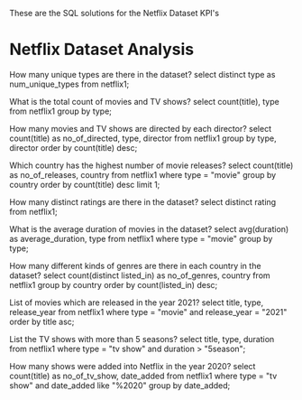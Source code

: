 These are the SQL solutions for the Netflix Dataset KPI's

# Netflix Dataset Analysis
How many unique types are there in the dataset?
select distinct type as num_unique_types from netflix1;

What is the total count of movies and TV shows?
select count(title), type from netflix1
group by type;

How many movies and TV shows are directed by each director?
select count(title) as no_of_directed, type, director from netflix1
group by type, director
order by count(title) desc;

Which country has the highest number of movie releases?
select count(title) as no_of_releases, country from netflix1
where type = "movie"
group by country
order by count(title) desc
limit 1;

How many distinct ratings are there in the dataset?
select distinct rating from netflix1;

What is the average duration of movies in the dataset?
select avg(duration) as average_duration, type from netflix1
where type = "movie"
group by type;

How many different kinds of genres are there in each country in the dataset?
select count(distinct listed_in) as no_of_genres, country from netflix1
group by country
order by count(listed_in) desc;

List of movies which are released in the year 2021?
select title, type, release_year from netflix1
where type = "movie" and release_year = "2021"
order by title asc;

List the TV shows with more than 5 seasons?
select title, type, duration from netflix1
where type = "tv show" and duration > "5season";

How many shows were added into Netflix in the year 2020?
select count(title) as no_of_tv_show, date_added from netflix1
where type = "tv show" and date_added like "%2020"
group by date_added;

